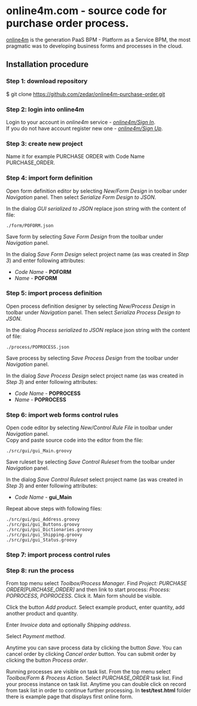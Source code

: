 # online4m.com - source code for purchase order process.

[online4m](https://www.online4m.com) is the generation PaaS BPM - Platform as a Service BPM, the most pragmatic was to developing business forms and processes in the cloud.

## Installation procedure

### Step 1: download repository

  $ git clone https://github.com/zedar/online4m-purchase-order.git

### Step 2: login into online4m

Login to your account in *online4m* service - [*online4m/Sign In*](http://online4m/login/auth).  
If you do not have account register new one - [*online4m/Sign Up*](http://online4m.com/usr/create).

### Step 3: create new project

Name it for example PURCHASE ORDER with Code Name PURCHASE_ORDER.

### Step 4: import form definition

Open form definition editor by selecting *New/Form Design* in toolbar under *Navigation* panel. Then select *Serialize Form Design to JSON*.  

In the dialog *GUI serialized to JSON* replace json string with the content of file:

    ./form/POFORM.json

Save form by selecting *Save Form Design* from the toolbar under *Navigation* panel.

In the dialog *Save Form Design* select project name (as was created in *Step 3*) and enter following attributes:

* *Code Name* - **POFORM**
* *Name* - **POFORM** 


### Step 5: import process definition

Open process definition designer by selecting *New/Process Design* in toolbar under *Navigation* panel. Then select *Serializa Process Design to JSON*.  

In the dialog *Process serialized to JSON* replace json string with the content of file:

    ./process/POPROCESS.json

Save process by selecting *Save Process Design* from the toolbar under *Navigation* panel. 

In the dialog *Save Process Design* select project name (as was created in *Step 3*) and enter following attributes:

* *Code Name* - **POPROCESS**
* *Name* - **POPROCESS**

### Step 6: import web forms control rules

Open code editor by selecting *New/Control Rule File* in toolbar under *Navigation* panel.  
Copy and paste source code into the editor from the file:

    ./src/gui/gui_Main.groovy

Save ruleset by selecting *Save Control Ruleset* from the toolbar under *Navigation* panel. 

In the dialog *Save Control Ruleset* select project name (as was created in *Step 3*) and enter following attributes:

* *Code Name* - **gui_Main**

Repeat above steps with following files:

    ./src/gui/gui_Address.groovy
    ./src/gui/gui_Buttons.groovy
    ./src/gui/gui_Dictionaries.groovy
    ./src/gui/gui_Shipping.groovy
    ./src/gui/gui_Status.groovy

### Step 7: import process control rules


### Step 8: run the process

From top menu select *Toolbox/Process Manager*. Find *Project: PURCHASE ORDER[PURCHASE_ORDER]* and then link to start process: *Process: POPROCESS, POPROCESS*. Click it. Main form should be visible.

Click the button *Add product*. Select example product, enter quantity, add another product and quantity.

Enter *Invoice data* and optionally *Shipping address*.

Select *Payment method*.

Anytime you can save process data by clicking the button *Save*. You can cancel order by clicking *Cancel order* button. You can submit order by clicking the button *Process order*.

Running processes are visible on task list. From the top menu select *Toolbox/Form & Process Action*. Select *PURCHASE_ORDER* task list. Find your process instance on task list. Anytime you can double click on record from task list in order to continue further processing.
In **test/test.html** folder there is example page that displays first online form.
